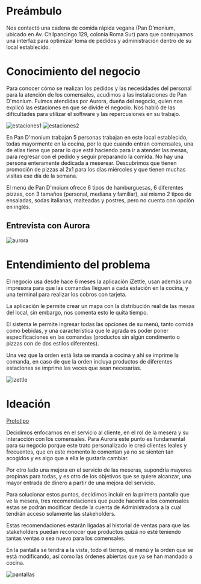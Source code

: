 # Preámbulo

Nos contactó una cadena de comida rápida vegana (Pan D’monium, ubicado en Av. Chilpancingo 129, colonia Roma Sur) para que contruyamos una interfaz para optimizar toma de pedidos y administración dentro de su local establecido.

# Conocimiento del negocio

Para conocer cómo se realizan los pedidos y las necesidades del personal para la atención de los comensales, acudimos a las instalaciones de Pan D'monium. Fuimos atendidas por Aurora, dueña del negocio, quien nos explicó las estaciones en que se divide el negocio. Nos habló de las dificultades para utilizar el software y las repercusiones en su trabajo.

![estaciones1](MEX008-FE-Burger-Queen/burguerqueen/img/estaciones11.png)
![estaciones2](MEX008-FE-Burger-Queen/burguerqueen/img/estaciones22.png)

En Pan D'monium trabajan 5 personas trabajan en este local establecido, todas mayormente en la cocina, por lo que cuando entran comensales, una de ellas tiene que parar lo que está haciendo para ir a atender las mesas, para regresar con el pedido y seguir preparando la comida. No hay una persona enteramente dedicada a meserear. Descubrimos que tienen promoción de pizzas al 2x1 para los días miércoles y que tienen muchas visitas ese día de la semana.

El menú de Pan D'moium ofrece 6 tipos de hamburguesas, 6 diferentes pizzas, con 3 tamaños (personal, mediana y familiar), así mismo 2 tipos de ensaladas, sodas italianas, malteadas y postres, pero no cuenta con opción en inglés.

## Entrevista con Aurora

![aurora](MEX008-FE-Burger-Queen/burguerqueen/img/aurora1.png)

# Entendimiento del problema

El negocio usa desde hace 6 meses la aplicación iZettle, usan además una impresora para que las comandas lleguen a cada estación en la cocina, y una terminal para realizar los cobros con tarjeta.

La aplicación le permite crear un mapa con la distribución real de las mesas del local, sin embargo, nos comenta esto le quita tiempo.

El sistema le permite ingresar todas las opciones de su menú, tanto comida como bebidas, y una característica que le agrada es poder poner especificaciones en las comandas (productos sin algún condimento o pizzas con de dos estilos diferentes).

Una vez que la orden está lista se manda a cocina y ahí se imprime la comanda, en caso de que la orden incluya productos de diferentes estaciones se imprime las veces que sean necesarias.

![izettle](MEX008-FE-Burger-Queen/burguerqueen/img/izettleok.png)

# Ideación

[Prototipo](https://www.figma.com/proto/qb7wqGipGcKK4CfeXtoUAj/Burger-Queen?node-id=0%3A1&scaling=scale-down)

Decidimos enfocarnos en el servicio al cliente, en el rol de la mesera y su interacción con los comensales. Para Aurora este punto es fundamental para su negocio porque este trato personalizado le creó clientes leales y frecuentes, que en este momento le comentan ya no se sienten tan acogidos y es algo que a ella le gustaría cambiar.

Por otro lado una mejora en el servicio de las meseras, supondría mayores propinas para todas, y es otro de los objetivos que se quiere alcanzar, una mayor entrada de dinero a partir de una mejora del servicio.

Para solucionar estos puntos, decidimos incluir en la primera pantalla que ve la mesera, tres recomendaciones que puede hacerle a los comensales estas se podrán modificar desde la cuenta de Administradora a la cual tendrán acceso solamente las stakeholders. 

Estas recomendaciones estarán ligadas al historial de ventas para que las stakeholders puedan reconocer que productos quizá no esté teniendo tantas ventas o sea nuevo para los comensales.

En la pantalla se tendrá a la vista, todo el tiempo, el menú y la orden que se está modificando, así como las órdenes abiertas que ya se han mandado a cocina.

![pantallas](MEX008-FE-Burger-Queen/burguerqueen/img/pantallas.png)



